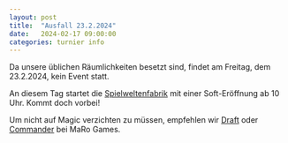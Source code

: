 ```yaml
---
layout: post
title:  "Ausfall 23.2.2024"
date:   2024-02-17 09:00:00
categories: turnier info
---
```


Da unsere üblichen Räumlichkeiten besetzt sind, findet am Freitag, dem 23.2.2024, kein Event statt.

An diesem Tag startet die [Spielweltenfabrik](https://www.spielweltenfabrik.ch/) mit einer Soft-Eröffnung ab 10 Uhr. Kommt doch vorbei!

Um nicht auf Magic verzichten zu müssen, empfehlen wir [Draft](https://maro-games.ch/node/5325) oder [Commander](https://maro-games.ch/node/4239) bei MaRo Games.
